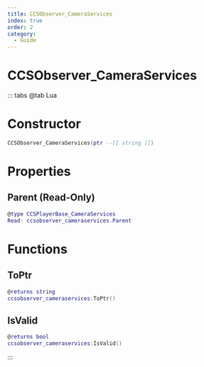 ```yaml
---
title: CCSObserver_CameraServices
index: true
order: 2
category:
  - Guide
---
```


# CCSObserver_CameraServices

::: tabs
@tab Lua
# Constructor
```lua
CCSObserver_CameraServices(ptr --[[ string ]])
```
# Properties
## Parent (Read-Only)
```lua
@type CCSPlayerBase_CameraServices
Read: ccsobserver_cameraservices.Parent
```
# Functions
## ToPtr
```lua
@returns string
ccsobserver_cameraservices:ToPtr()
```
## IsValid
```lua
@returns bool
ccsobserver_cameraservices:IsValid()
```

:::